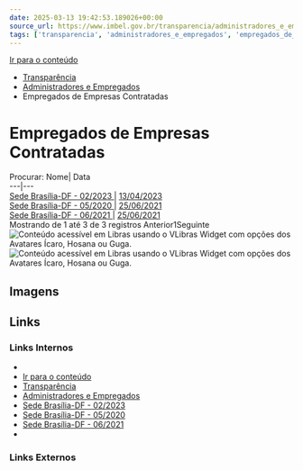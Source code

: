 ```yaml
---
date: 2025-03-13 19:42:53.189026+00:00
source_url: https://www.imbel.gov.br/transparencia/administradores_e_empregados/empregados_de_empresas_contratadas
tags: ['transparencia', 'administradores_e_empregados', 'empregados_de_empresas_contratadas']
---
```


[](https://www.imbel.gov.br/transparencia/administradores_e_empregados/empregados_de_empresas_contratadas)
[Ir para o conteúdo](https://www.imbel.gov.br/transparencia/administradores_e_empregados/empregados_de_empresas_contratadas#conteudo)
  * [ Transparência](https://www.imbel.gov.br/transparencia)
  * [ Administradores e Empregados](https://www.imbel.gov.br/transparencia/administradores_e_empregados)
  * Empregados de Empresas Contratadas


# Empregados de Empresas Contratadas
Procurar:
Nome| Data  
---|---  
[ Sede Brasília-DF - 02/2023 ](https://www.imbel.gov.br/storage/transparencia/1682422858.pdf) | [13/04/2023](https://www.imbel.gov.br/storage/transparencia/1682422858.pdf)  
[ Sede Brasília-DF - 05/2020 ](https://www.imbel.gov.br/storage/transparencia/1686751176.pdf) | [25/06/2021](https://www.imbel.gov.br/storage/transparencia/1686751176.pdf)  
[ Sede Brasília-DF - 06/2021 ](https://www.imbel.gov.br/storage/transparencia/1686751143.pdf) | [25/06/2021](https://www.imbel.gov.br/storage/transparencia/1686751143.pdf)  
Mostrando de 1 até 3 de 3 registros
Anterior1Seguinte
[ ](https://www.imbel.gov.br/transparencia/administradores_e_empregados/empregados_de_empresas_contratadas#home)
![Conteúdo acessível em Libras usando o VLibras Widget com opções dos Avatares Ícaro, Hosana ou Guga.](https://vlibras.gov.br/app2//assets/access_icon.svg) ![Conteúdo acessível em Libras usando o VLibras Widget com opções dos Avatares Ícaro, Hosana ou Guga.](https://vlibras.gov.br/app2//assets/access_popup.jpg)


## Imagens



## Links

### Links Internos

- [](https://www.imbel.gov.br/transparencia/administradores_e_empregados/empregados_de_empresas_contratadas)
- [Ir para o conteúdo](https://www.imbel.gov.br/transparencia/administradores_e_empregados/empregados_de_empresas_contratadas#conteudo)
- [Transparência](https://www.imbel.gov.br/transparencia)
- [Administradores e Empregados](https://www.imbel.gov.br/transparencia/administradores_e_empregados)
- [Sede Brasília-DF - 02/2023](https://www.imbel.gov.br/storage/transparencia/1682422858.pdf)
- [Sede Brasília-DF - 05/2020](https://www.imbel.gov.br/storage/transparencia/1686751176.pdf)
- [Sede Brasília-DF - 06/2021](https://www.imbel.gov.br/storage/transparencia/1686751143.pdf)
- [](https://www.imbel.gov.br/transparencia/administradores_e_empregados/empregados_de_empresas_contratadas#home)

### Links Externos


